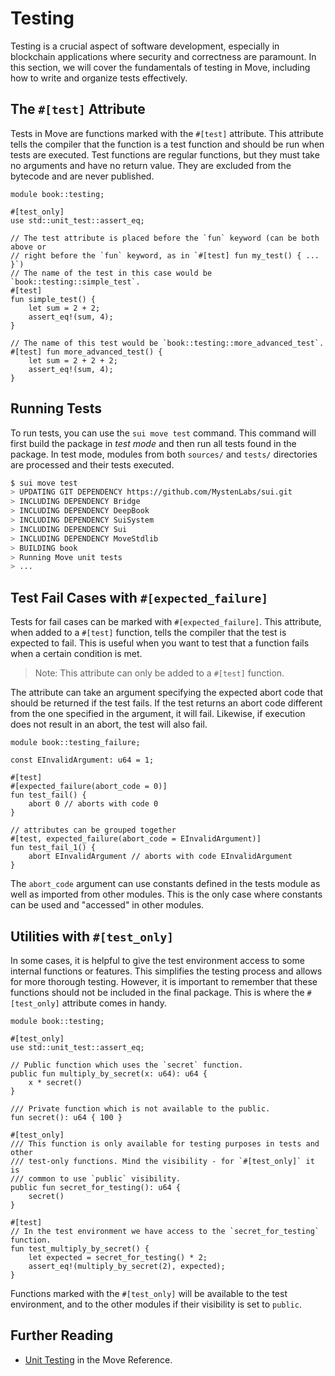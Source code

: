 # Testing

Testing is a crucial aspect of software development, especially in blockchain applications where
security and correctness are paramount. In this section, we will cover the fundamentals of testing
in Move, including how to write and organize tests effectively.

## The `#[test]` Attribute

Tests in Move are functions marked with the `#[test]` attribute. This attribute tells the compiler
that the function is a test function and should be run when tests are executed. Test functions are
regular functions, but they must take no arguments and have no return value. They are excluded from
the bytecode and are never published.

```move
module book::testing;

#[test_only]
use std::unit_test::assert_eq;

// The test attribute is placed before the `fun` keyword (can be both above or
// right before the `fun` keyword, as in `#[test] fun my_test() { ... }`)
// The name of the test in this case would be `book::testing::simple_test`.
#[test]
fun simple_test() {
    let sum = 2 + 2;
    assert_eq!(sum, 4);
}

// The name of this test would be `book::testing::more_advanced_test`.
#[test] fun more_advanced_test() {
    let sum = 2 + 2 + 2;
    assert_eq!(sum, 4);
}
```

## Running Tests

To run tests, you can use the `sui move test` command. This command will first build the package in
_test mode_ and then run all tests found in the package. In test mode, modules from both `sources/`
and `tests/` directories are processed and their tests executed.

```bash
$ sui move test
> UPDATING GIT DEPENDENCY https://github.com/MystenLabs/sui.git
> INCLUDING DEPENDENCY Bridge
> INCLUDING DEPENDENCY DeepBook
> INCLUDING DEPENDENCY SuiSystem
> INCLUDING DEPENDENCY Sui
> INCLUDING DEPENDENCY MoveStdlib
> BUILDING book
> Running Move unit tests
> ...
```

<!-- TODO: fill output -->

## Test Fail Cases with `#[expected_failure]`

Tests for fail cases can be marked with `#[expected_failure]`. This attribute, when added to a
`#[test]` function, tells the compiler that the test is expected to fail. This is useful when you
want to test that a function fails when a certain condition is met.

> Note: This attribute can only be added to a `#[test]` function.

The attribute can take an argument specifying the expected abort code that should be returned if the
test fails. If the test returns an abort code different from the one specified in the argument, it
will fail. Likewise, if execution does not result in an abort, the test will also fail.

```move
module book::testing_failure;

const EInvalidArgument: u64 = 1;

#[test]
#[expected_failure(abort_code = 0)]
fun test_fail() {
    abort 0 // aborts with code 0
}

// attributes can be grouped together
#[test, expected_failure(abort_code = EInvalidArgument)]
fun test_fail_1() {
    abort EInvalidArgument // aborts with code EInvalidArgument
}
```

The `abort_code` argument can use constants defined in the tests module as well as imported from
other modules. This is the only case where constants can be used and "accessed" in other modules.

## Utilities with `#[test_only]`

In some cases, it is helpful to give the test environment access to some internal functions or
features. This simplifies the testing process and allows for more thorough testing. However, it is
important to remember that these functions should not be included in the final package. This is
where the `#[test_only]` attribute comes in handy.

```move
module book::testing;

#[test_only]
use std::unit_test::assert_eq;

// Public function which uses the `secret` function.
public fun multiply_by_secret(x: u64): u64 {
    x * secret()
}

/// Private function which is not available to the public.
fun secret(): u64 { 100 }

#[test_only]
/// This function is only available for testing purposes in tests and other
/// test-only functions. Mind the visibility - for `#[test_only]` it is
/// common to use `public` visibility.
public fun secret_for_testing(): u64 {
    secret()
}

#[test]
// In the test environment we have access to the `secret_for_testing` function.
fun test_multiply_by_secret() {
    let expected = secret_for_testing() * 2;
    assert_eq!(multiply_by_secret(2), expected);
}
```

Functions marked with the `#[test_only]` will be available to the test environment, and to the other
modules if their visibility is set to `public`.

## Further Reading

- [Unit Testing](/reference/unit-testing) in the Move Reference.
